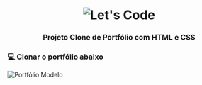 <h1 align="center">
<img src="https://user-images.githubusercontent.com/1951762/133836198-1689bf5e-8eda-4516-ab0f-906227aa3b85.jpg" title="Let's Code" />
</h1>

<h3 align="center">
  Projeto Clone de Portfólio com HTML e CSS
</h3>

### 💻 Clonar o portfólio abaixo
![Portfólio Modelo](https://user-images.githubusercontent.com/1951762/133836541-caa0f1c6-ea12-4d72-bb79-3f170ffa7992.jpg)
